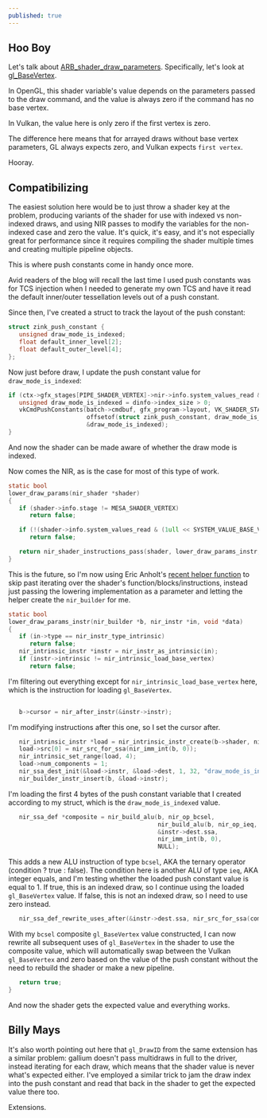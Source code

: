 ```yaml
---
published: true
---
```

## Hoo Boy

Let's talk about [ARB_shader_draw_parameters](https://www.khronos.org/registry/OpenGL/extensions/ARB/ARB_shader_draw_parameters.txt). Specifically, let's look at [gl_BaseVertex](https://www.khronos.org/opengl/wiki/Vertex_Shader/Defined_Inputs).

In OpenGL, this shader variable's value depends on the parameters passed to the draw command, and the value is always zero if the command has no base vertex.

In Vulkan, the value here is only zero if the first vertex is zero.

The difference here means that for arrayed draws without base vertex parameters, GL always expects zero, and Vulkan expects `first vertex`.

Hooray.

## Compatibilizing

The easiest solution here would be to just throw a shader key at the problem, producing variants of the shader for use with indexed vs non-indexed draws, and using NIR passes to modify the variables for the non-indexed case and zero the value. It's quick, it's easy, and it's not especially great for performance since it requires compiling the shader multiple times and creating multiple pipeline objects.

This is where push constants come in handy once more.

Avid readers of the blog will recall the last time I used push constants was for TCS injection when I needed to generate my own TCS and have it read the default inner/outer tessellation levels out of a push constant.

Since then, I've created a struct to track the layout of the push constant:
```c
struct zink_push_constant {
   unsigned draw_mode_is_indexed;
   float default_inner_level[2];
   float default_outer_level[4];
};
```
Now just before draw, I update the push constant value for `draw_mode_is_indexed`:
```c
if (ctx->gfx_stages[PIPE_SHADER_VERTEX]->nir->info.system_values_read & (1ull << SYSTEM_VALUE_BASE_VERTEX)) {
   unsigned draw_mode_is_indexed = dinfo->index_size > 0;
   vkCmdPushConstants(batch->cmdbuf, gfx_program->layout, VK_SHADER_STAGE_VERTEX_BIT,
                      offsetof(struct zink_push_constant, draw_mode_is_indexed), sizeof(unsigned),
                      &draw_mode_is_indexed);
}
```
And now the shader can be made aware of whether the draw mode is indexed.

Now comes the NIR, as is the case for most of this type of work.

```c
static bool
lower_draw_params(nir_shader *shader)
{
   if (shader->info.stage != MESA_SHADER_VERTEX)
      return false;

   if (!(shader->info.system_values_read & (1ull << SYSTEM_VALUE_BASE_VERTEX)))
      return false;

   return nir_shader_instructions_pass(shader, lower_draw_params_instr, nir_metadata_dominance, NULL);
}
```
This is the future, so I'm now using Eric Anholt's [recent helper function](https://gitlab.freedesktop.org/mesa/mesa/-/merge_requests/6412) to skip past iterating over the shader's function/blocks/instructions, instead just passing the lowering implementation as a parameter and letting the helper create the `nir_builder` for me.

```c
static bool
lower_draw_params_instr(nir_builder *b, nir_instr *in, void *data)
{
   if (in->type == nir_instr_type_intrinsic)
      return false;
   nir_intrinsic_instr *instr = nir_instr_as_intrinsic(in);
   if (instr->intrinsic != nir_intrinsic_load_base_vertex)
      return false;
```
I'm filtering out everything except for `nir_intrinsic_load_base_vertex` here, which is the instruction for loading `gl_BaseVertex`.
```c
   
   b->cursor = nir_after_instr(&instr->instr);
```
I'm modifying instructions after this one, so I set the cursor after.
```c
   nir_intrinsic_instr *load = nir_intrinsic_instr_create(b->shader, nir_intrinsic_load_push_constant);
   load->src[0] = nir_src_for_ssa(nir_imm_int(b, 0));
   nir_intrinsic_set_range(load, 4);
   load->num_components = 1;
   nir_ssa_dest_init(&load->instr, &load->dest, 1, 32, "draw_mode_is_indexed");
   nir_builder_instr_insert(b, &load->instr);
```
I'm loading the first 4 bytes of the push constant variable that I created according to my struct, which is the `draw_mode_is_indexed` value.
```c
   nir_ssa_def *composite = nir_build_alu(b, nir_op_bcsel,
                                          nir_build_alu(b, nir_op_ieq, &load->dest.ssa, nir_imm_int(b, 1), NULL, NULL),
                                          &instr->dest.ssa,
                                          nir_imm_int(b, 0),
                                          NULL);
```
This adds a new ALU instruction of type `bcsel`, AKA the ternary operator (condition ? true : false). The condition here is another ALU of type `ieq`, AKA integer equals, and I'm testing whether the loaded push constant value is equal to 1. If true, this is an indexed draw, so I continue using the loaded `gl_BaseVertex` value. If false, this is not an indexed draw, so I need to use zero instead.
```c
   nir_ssa_def_rewrite_uses_after(&instr->dest.ssa, nir_src_for_ssa(composite), composite->parent_instr);
```
With my `bcsel` composite `gl_BaseVertex` value constructed, I can now rewrite all subsequent uses of `gl_BaseVertex` in the shader to use the composite value, which will automatically swap between the Vulkan `gl_BaseVertex` and zero based on the value of the push constant without the need to rebuild the shader or make a new pipeline.
```c
   return true;
}
```

And now the shader gets the expected value and everything works.

## Billy Mays
It's also worth pointing out here that `gl_DrawID` from the same extension has a similar problem: gallium doesn't pass multidraws in full to the driver, instead iterating for each draw, which means that the shader value is never what's expected either. I've employed a similar trick to jam the draw index into the push constant and read that back in the shader to get the expected value there too.

Extensions.
